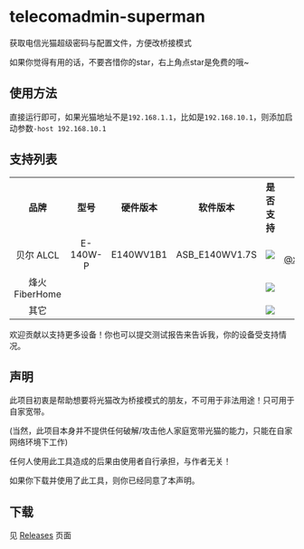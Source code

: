 # telecomadmin-superman

获取电信光猫超级密码与配置文件，方便改桥接模式

如果你觉得有用的话，不要吝惜你的star，右上角点star是免费的哦~

## 使用方法

直接运行即可，如果光猫地址不是`192.168.1.1`，比如是`192.168.10.1`，则添加启动参数`-host 192.168.10.1`

## 支持列表

<table>
    <tr>
        <th align="center">品牌</th>
        <th align="center">型号</th>
        <th align="center">硬件版本</th>
        <th align="center">软件版本</th>
        <th align="center">是否支持</th>
        <th align="center">编码</th>
        <th align="center">测试</th>
    </tr>
    <tr>
        <td align="center">贝尔 ALCL</td>
        <td align="center">E-140W-P</td>
        <td align="center">E140WV1B1</td>
        <td align="center">ASB_E140WV1.7S</td>
        <td align="center"><img src="https://img.shields.io/badge/Support-Yes-green"></td>
        <td align="center">
            <img src="https://github.com/xiaozhuai.png?size=60">
            <br>
            <a href="https://github.com/xiaozhuai">@xiaozhuai</a>
        </td>
        <td align="center">
            <img src="https://github.com/xiaozhuai.png?size=60">
            <br>
            <a href="https://github.com/xiaozhuai">@xiaozhuai</a>
        </td>
    </tr>
    <tr>
        <td align="center">烽火 FiberHome</td>
        <td align="center"></td>
        <td align="center"></td>
        <td align="center"></td>
        <td align="center"><img src="https://img.shields.io/badge/Support-No-yellow"></td>
        <td align="center"></td>
        <td align="center"></td>
    </tr>
    <tr>
        <td align="center">其它</td>
        <td align="center"></td>
        <td align="center"></td>
        <td align="center"></td>
        <td align="center"><img src="https://img.shields.io/badge/Support-No-yellow"></td>
        <td align="center"></td>
        <td align="center"></td>
    </tr>
</table>

欢迎贡献以支持更多设备！你也可以提交测试报告来告诉我，你的设备受支持情况。

## 声明

此项目初衷是帮助想要将光猫改为桥接模式的朋友，不可用于非法用途！只可用于自家宽带。

(当然，此项目本身并不提供任何破解/攻击他人家庭宽带光猫的能力，只能在自家网络环境下工作)

任何人使用此工具造成的后果由使用者自行承担，与作者无关！

如果你下载并使用了此工具，则你已经同意了本声明。

## 下载

见 [Releases](https://github.com/xiaozhuai/telecomadmin-superman/releases) 页面

